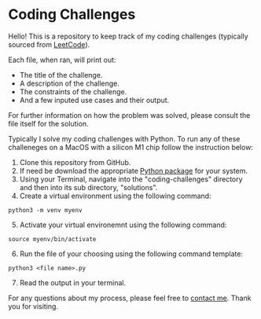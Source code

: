 # Coding Challenges

Hello!  This is a repository to keep track of my coding challenges (typically sourced from [LeetCode](https://leetcode.com/problemset/all/)).

Each file, when ran, will print out:
- The title of the challenge.
- A description of the challenge.
- The constraints of the challenge.
- And a few inputed use cases and their output.

For further information on how the problem was solved, please consult the file itself for the solution.

Typically I solve my coding challenges with Python.  To run any of these challeneges on a MacOS with a silicon M1 chip follow the instruction below:

1. Clone this repository from GitHub.
2. If need be download the appropriate [Python package](https://www.python.org/downloads/) for your system.
3. Using your Terminal, navigate into the "coding-challenges" directory and then into its sub directory, "solutions".
4. Create a virtual environment using the following command:

```
python3 -m venv myenv
```

5. Activate your virtual environemnt using the following command:

```
source myenv/bin/activate
```

6. Run the file of your choosing using the following command template:

```
python3 <file name>.py
```

7. Read the output in your terminal.


For any questions about my process, please feel free to [contact me](https://joekgilberto.com/contact).  Thank you for visiting.